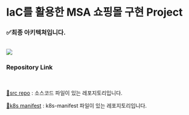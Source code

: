 # IaC를 활용한 MSA 쇼핑몰 구현 Project
### ✅최종 아키텍쳐입니다.
<br>
<img src="https://github.com/tthingbini/MSA-Project/assets/137377076/8d67b521-42f8-41d9-b396-267744eff862">

### Repository Link 
<br>

[🔗src repo](https://github.com/tthingbini/ecommerce-workshop-src.git) : 소스코드 파일이 있는 레포지토리입니다.


[🔗k8s manifest](https://github.com/tthingbini/ecommerce-workshop-k8s-manifest.git) : k8s-manifest 파일이 있는 레포지토리입니다.
